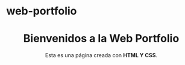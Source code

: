 # web-portfolio
<!DOCTYPE html>
<html lang="es">
  
<head>
  <meta charset="UTF-8">
  <meta name="viewport" content="width=device-width, initial-scale=1.0">
  <title> Web Portfolio </title>
  <style></style>
</head>
      <body>
         <header>
           <h1>Bienvenidos a la Web Portfolio</h1>
           <p>Esta es una página creada con <strong>HTML Y CSS</strong>.</p>
         </header>
      </body>
 
</html>
